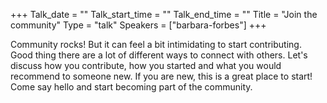 +++
Talk_date = ""
Talk_start_time = ""
Talk_end_time = ""
Title = "Join the community"
Type = "talk"
Speakers = ["barbara-forbes"]
+++

Community rocks! But it can feel a bit intimidating to start contributing. Good thing there are a lot of different ways to connect with others. Let's discuss how you contribute, how you started and what you would recommend to someone new. If you are new, this is a great place to start! Come say hello and start becoming part of the community.
